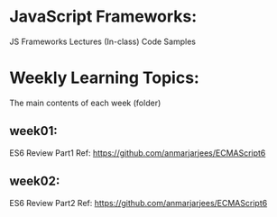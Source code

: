 # JavaScript Frameworks:
JS Frameworks Lectures (In-class) Code Samples

# Weekly Learning Topics:
The main contents of each week (folder)

## week01:
ES6 Review Part1
Ref: https://github.com/anmarjarjees/ECMAScript6

## week02:
ES6 Review Part2
Ref: https://github.com/anmarjarjees/ECMAScript6